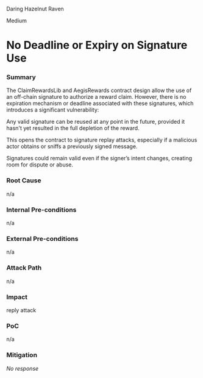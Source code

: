 Daring Hazelnut Raven

Medium

# No Deadline or Expiry on Signature Use

### Summary

The ClaimRewardsLib and AegisRewards contract design allow the use of an off-chain signature to authorize a reward claim. However, there is no expiration mechanism or deadline associated with these signatures, which introduces a significant vulnerability:

Any valid signature can be reused at any point in the future, provided it hasn't yet resulted in the full depletion of the reward.

This opens the contract to signature replay attacks, especially if a malicious actor obtains or sniffs a previously signed message.

Signatures could remain valid even if the signer’s intent changes, creating room for dispute or abuse.



### Root Cause

n/a

### Internal Pre-conditions

n/a

### External Pre-conditions

n/a

### Attack Path

n/a

### Impact

reply attack 

### PoC

n/a

### Mitigation

_No response_